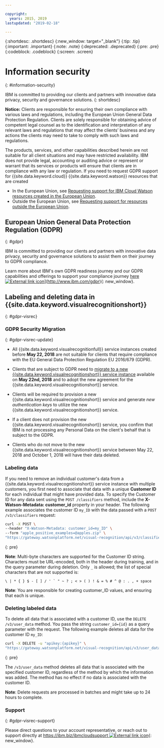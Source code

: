 ```yaml
---

copyright:
  years: 2015, 2019
lastupdated: "2019-02-18"

---
```


{:shortdesc: .shortdesc}
{:new_window: target="_blank"}
{:tip: .tip}
{:important: .important}
{:note: .note}
{:deprecated: .deprecated}
{:pre: .pre}
{:codeblock: .codeblock}
{:screen: .screen}

# Information security
{: #information-security}

IBM is committed to providing our clients and partners with innovative data privacy, security and governance solutions.
{: shortdesc}

**Notice:**
Clients are responsible for ensuring their own compliance with various laws and regulations, including the European Union General Data Protection Regulation. Clients are solely responsible for obtaining advice of competent legal counsel as to the identification and interpretation of any relevant laws and regulations that may affect the clients’ business and any actions the clients may need to take to comply with such laws and regulations.

The products, services, and other capabilities described herein are not suitable for all client situations and may have restricted availability. IBM does not provide legal, accounting or auditing advice or represent or warrant that its services or products will ensure that clients are in compliance with any law or regulation.
If you need to request GDPR support for {{site.data.keyword.cloud}} {{site.data.keyword.watson}} resources that are created


- In the European Union, see [Requesting support for IBM Cloud Watson resources created in the European Union](/docs/services/watson/getting-started-gdpr-sar.html#request-EU).
- Outside the European Union, see [Requesting support for resources outside the European Union](/docs/services/watson/getting-started-gdpr-sar.html#request-non-EU).

## European Union General Data Protection Regulation (GDPR)
{: #gdpr}

IBM is committed to providing our clients and partners with innovative data privacy, security and governance solutions to assist them on their journey to GDPR compliance.

Learn more about IBM's own GDPR readiness journey and our GDPR capabilities and offerings to support your compliance journey [here ![External link icon](../../icons/launch-glyph.svg "External link icon")](../../icons/launch-glyph.svg "External link icon")](http://www.ibm.com/gdpr){: new_window}.

## Labeling and deleting data in {{site.data.keyword.visualrecognitionshort}}
{: #gdpr-visrec}

### GDPR Security Migration
{: #gdpr-visrec-update}

- All {{site.data.keyword.visualrecognitionfull}} service instances created before **May 22, 2018** are not suitable for clients that require compliance with the EU General Data Protection Regulation EU 2016/679 (GDPR).

- Clients that are subject to GDPR need to [migrate to a new {{site.data.keyword.visualrecognitionshort}} service instance](/docs/services/visual-recognition/migrate.html#migrating) available on **May 22nd, 2018** and to adopt the new agreement for the {{site.data.keyword.visualrecognitionshort}} service.

- Clients will be required to provision a new {{site.data.keyword.visualrecognitionshort}} service and generate *new authentication keys* to utilize the new {{site.data.keyword.visualrecognitionshort}} service.

- If a client does not provision the new {{site.data.keyword.visualrecognitionshort}} service, you confirm that IBM is not processing any Personal Data on the client's behalf that is subject to the GDPR.

- Clients who do not move to the new {{site.data.keyword.visualrecognitionshort}} service between May 22, 2018 and October 1, 2018 will have their data deleted.

### Labeling data

If you need to remove an individual customer's data from a {{site.data.keyword.visualrecognitionshort}} service instance with multiple customers, you first need to associate that data with a unique **Customer ID** for each individual that might have provided data. To specify the Customer ID for any data sent using the `POST /classifiers` method, include the **X-Watson-Metadata: customer_id** property in your header. The following example associates the customer ID `my_ID` with the data passed with a `POST /v3/classifiers` request:

```bash
curl -X POST \
--header "X-Watson-Metadata: customer_id=my_ID" \
--form "apple_positive_examples=@apples.zip" \
"https://gateway.watsonplatform.net/visual-recognition/api/v3/classifiers?version=2018-03-19"
```
{: pre}

**Note**: Multi-byte characters are supported for the Customer ID string. Characters must be URL-encoded, both in the header during training, and in the query parameter during deletion. Only `_` is allowed; the list of special characters that are not supported is:

```
\ | * { } $ - [ ] / ' ` " ~ ? ; < > ( ) ! & = % # ^ @ : . , + space
```

**Note**: You are responsible for creating customer_ID values, and ensuring that each is unique.

### Deleting labeled data

To delete all data that is associated with a customer ID, use the `DELETE /v3/user_data` method. You pass the string `customer_id={id}` as a query parameter with the request. The following example deletes all data for the customer ID `my_ID`:

```bash
curl -X DELETE -u "apikey:{apikey}" \
"https://gateway.watsonplatform.net/visual-recognition/api/v3/user_data?customer_id=my_ID&version=2018-03-19"
```
{: pre}

The `/v3/user_data` method deletes all data that is associated with the specified customer ID, regardless of the method by which the information was added. The method has no effect if no data is associated with the customer ID.

**Note**: Delete requests are processed in batches and might take up to 24 hours to complete.

### Support
{: #gdpr-visrec-support}

Please direct questions to your account representative, or reach out to support directly at [https://ibm.biz/ibmcloudsupport ![External link icon](../../icons/launch-glyph.svg "External link icon")](https://ibm.biz/ibmcloudsupport){: new_window}.

